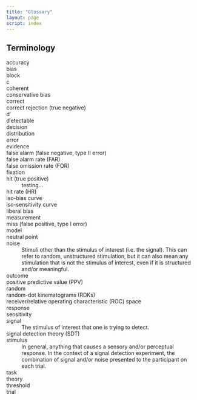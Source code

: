 ```yaml
---
title: "Glossary"
layout: page
script: index
---
```


## Terminology

<dl class="sdt-glossary">
  <dt>accuracy</dt>
  <dd></dd>

  <dt>bias</dt>
  <dd></dd>

  <dt>block</dt>
  <dd></dd>

  <dt><span class='math-var'>c</span></dt>
  <dd></dd>

  <dt>coherent</dt>
  <dd></dd>

  <dt>conservative bias</dt>
  <dd></dd>

  <dt>correct</dt>
  <dd></dd>

  <dt>correct rejection (true negative)</dt>
  <dd></dd>

  <dt><span class='math-var'>d′</span></dt>
  <dd></dd>

  <dt><span class='math-var'>d′</span>ete<span class='math-var'>c</span>table</dt>
  <dd></dd>

  <dt>decision</dt>
  <dd></dd>

  <dt>distribution</dt>
  <dd></dd>

  <dt>error</dt>
  <dd></dd>

  <dt>evidence</dt>
  <dd></dd>

  <dt>false alarm (false negative, type II error)</dt>
  <dd></dd>

  <dt>false alarm rate (FAR)</dt>
  <dd></dd>

  <dt>false omission rate (FOR)</dt>
  <dd></dd>

  <dt>fixation</dt>
  <dd></dd>

  <dt>hit (true positive)</dt>
  <dd>testing...</dd>

  <dt>hit rate (HR)</dt>
  <dd></dd>

  <dt>iso-bias curve</dt>
  <dd></dd>

  <dt>iso-sensitivity curve</dt>
  <dd></dd>

  <dt>liberal bias</dt>
  <dd></dd>

  <dt>measurement</dt>
  <dd></dd>

  <dt>miss (false positive, type I error)</dt>
  <dd></dd>

  <dt>model</dt>
  <dd></dd>

  <dt>neutral point</dt>
  <dd></dd>

  <dt>noise</dt>
  <dd>Stimuli other than the stimulus of interest (i.e. the signal). This can refer to random, unstructured stimulation, but it can also mean any stimulation that is not the stimulus of interest, even if it is structured and/or meaningful.</dd>

  <dt>outcome</dt>
  <dd></dd>

  <dt>positive predictive value (PPV)</dt>
  <dd></dd>

  <dt>random</dt>
  <dd></dd>

  <dt>random-dot kinematograms (RDKs)</dt>
  <dd></dd>

  <dt>receiver/relative operating characteristic (ROC) space</dt>
  <dd></dd>

  <dt>response</dt>
  <dd></dd>

  <dt>sensitivity</dt>
  <dd></dd>

  <dt>signal</dt>
  <dd>The stimulus of interest that one is trying to detect.</dd>

  <dt>signal detection theory (SDT)</dt>
  <dd></dd>

  <dt>stimulus</dt>
  <dd>In general, anything that causes a sensory and/or perceptual response. In the context of a
  signal detection experiment, the combination of signal and/or noise presented to the participant
  on each trial.</dd>

  <dt>task</dt>
  <dd></dd>

  <dt>theory</dt>
  <dd></dd>

  <dt>threshold</dt>
  <dd></dd>

  <dt>trial</dt>
  <dd></dd>
</dl>
